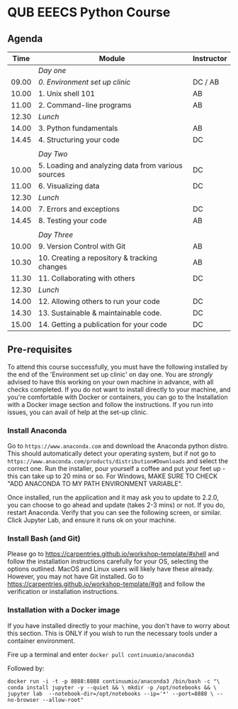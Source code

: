 # QUB EEECS Python Course

## Agenda

| **Time** |  **Module**                                         | **Instructor** |
|----------|-----------------------------------------------------|----------------|
|          |  _Day one_                                          |                |
| 09.00    | _0. Environment set up clinic_                      | DC / AB        |
| 10.00    |  1. Unix shell 101                                  | AB             |
| 11.00    |  2. Command-line programs                           | AB             |
| 12.30    |  _Lunch_                                            |                |
| 14.00    |  3. Python fundamentals                             | AB             |
| 14.45    |  4. Structuring your code                           | DC             |
|          |                                                     |                |
|          |  _Day Two_                                          |                |
| 10.00    |  5. Loading and analyzing data from various sources | DC             |
| 11.00    |  6. Visualizing data                                | DC             |
| 12.30    |  _Lunch_
| 14.00    |  7. Errors and exceptions                           | DC             |
| 14.45    |  8. Testing your code                               | AB             |
|          |                                                     |                |
|          |  _Day Three_                                        |                |
| 10.00    |  9. Version Control with Git                        | AB             |
| 10.30    |  10. Creating a repository & tracking changes       | AB             |
| 11.30    |  11. Collaborating with others                      | DC             |
| 12.30    |  _Lunch_
| 14.00    |  12. Allowing others to run your code               | DC             |
| 14.30    |  13. Sustainable & maintainable code.               | DC             |
| 15.00    |  14. Getting a publication for your code            | DC             |


## Pre-requisites

To attend this course successfully, you must have the following installed by the end of the 'Environment set up clinic' on day one.  You are *strongly* advised to have this working on your own machine in advance, with all checks completed.  If you do not want to install directly to your machine, and you're comfortable with Docker or containers, you can go to the Installation with a Docker image section and follow the instructions.  If you run into issues, you can avail of help at the set-up clinic.

### Install Anaconda

Go to `https://www.anaconda.com` and download the Anaconda python distro.  This should automatically detect your operating system, but if not go to `https://www.anaconda.com/products/distribution#Downloads` and select the correct one.  Run the installer, pour yourself a coffee and put your feet up - this can take up to 20 mins or so. For Windows, MAKE SURE TO CHECK "ADD ANACONDA TO MY PATH ENVIRONMENT VARIABLE".

Once installed, run the application and it may ask you to update to 2.2.0, you can choose to go ahead and update (takes 2-3 mins) or not.  If you do, restart Anaconda. Verify that you can see the following screen, or similar.  Click Jupyter Lab, and ensure it runs ok on your machine.

### Install Bash (and Git)

Please go to https://carpentries.github.io/workshop-template/#shell and follow the installation instructions carefully for your OS, selecting the options outlined. MacOS and Linux users will likely have these already.  However, you may not have Git installed.  Go to https://carpentries.github.io/workshop-template/#git and follow the verification or installation instructions.


### Installation with a Docker image

If you have installed directly to your machine, you don't have to worry about this section.  This is ONLY if you wish to run the necessary tools under a container environment.

Fire up a terminal and enter `docker pull continuumio/anaconda3`  

Followed by:

`docker run -i -t -p 8888:8888 continuumio/anaconda3 /bin/bash -c "\
    conda install jupyter -y --quiet && \
    mkdir -p /opt/notebooks && \
    jupyter lab  --notebook-dir=/opt/notebooks --ip='*' --port=8888 \
    --no-browser --allow-root"
`


